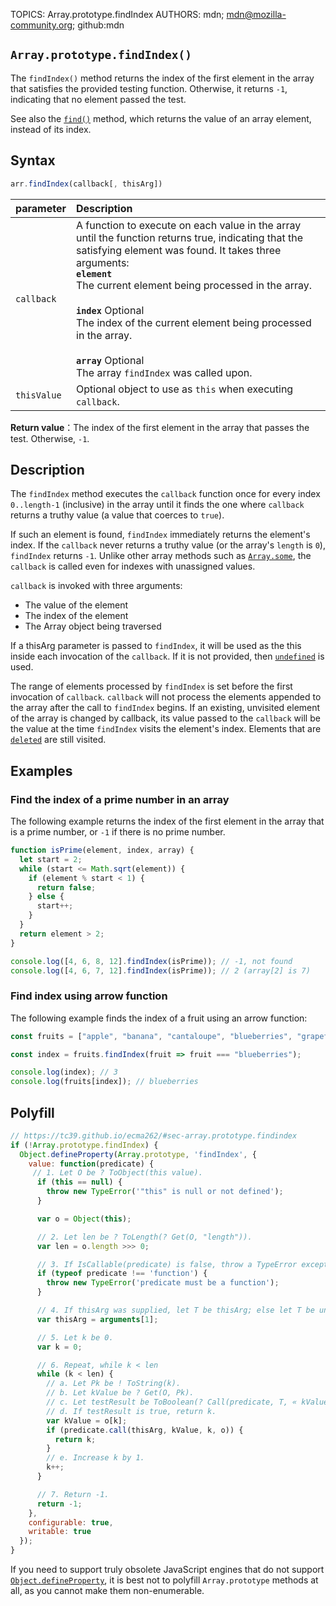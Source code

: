 TOPICS: Array.prototype.findIndex
AUTHORS: mdn; mdn@mozilla-community.org; github:mdn

## `Array.prototype.findIndex()`

The `findIndex()` method returns the index of the first element in the array that satisfies the
provided testing function. Otherwise, it returns `-1`, indicating that no element passed the test.

See also the [`find()`](/en/webfrontend/Array.prototype.find) method, which returns the value of an
array element, instead of its index.

## Syntax

```javascript
arr.findIndex(callback[, thisArg])
```

| parameter | Description |
| :-- | :-- |
| `callback` | A function to execute on each value in the array until the function returns true, indicating that the satisfying element was found. It takes three arguments:<br>**`element`**<br>The current element being processed in the array.<br><br>**`index`** Optional<br>The index of the current element being processed in the array.<br><br>**`array`** Optional<br>The array `findIndex` was called upon.
| `thisValue` | Optional object to use as `this` when executing `callback`. |

**Return value**：The index of the first element in the array that passes the test. Otherwise, `-1`.

## Description

The `findIndex` method executes the `callback` function once for every index `0..length-1` (inclusive)
in the array until it finds the one where `callback` returns a truthy value
(a value that coerces to `true`).

If such an element is found, `findIndex` immediately returns the element's index. If the `callback`
never returns a truthy value (or the array's `length` is `0`), `findIndex` returns `-1`. Unlike other
array methods such as [`Array.some`](/en/webfrontend/Array.prototype.some), the `callback` is called
even for indexes with unassigned values.

`callback` is invoked with three arguments:

- The value of the element
- The index of the element
- The Array object being traversed

If a thisArg parameter is passed to `findIndex`, it will be used as the this inside each invocation
of the `callback`. If it is not provided, then [`undefined`](/en/webfrontend/undefined) is used.

The range of elements processed by `findIndex` is set before the first invocation of `callback`.
`callback` will not process the elements appended to the array after the call to `findIndex` begins.
If an existing, unvisited element of the array is changed by callback, its value passed to the
`callback` will be the value at the time `findIndex` visits the element's index. Elements that are
[`deleted`](/en/webfrontend/deleted) are still visited.

## Examples

### Find the index of a prime number in an array

The following example returns the index of the first element in the array that is a prime number,
or `-1` if there is no prime number.

```javascript
function isPrime(element, index, array) {
  let start = 2;
  while (start <= Math.sqrt(element)) {
    if (element % start < 1) {
      return false;
    } else {
      start++;
    }
  }
  return element > 2;
}

console.log([4, 6, 8, 12].findIndex(isPrime)); // -1, not found
console.log([4, 6, 7, 12].findIndex(isPrime)); // 2 (array[2] is 7)
```

### Find index using arrow function

The following example finds the index of a fruit using an arrow function:

```javascript
const fruits = ["apple", "banana", "cantaloupe", "blueberries", "grapefruit"];

const index = fruits.findIndex(fruit => fruit === "blueberries");

console.log(index); // 3
console.log(fruits[index]); // blueberries
```

## Polyfill

```javascript
// https://tc39.github.io/ecma262/#sec-array.prototype.findindex
if (!Array.prototype.findIndex) {
  Object.defineProperty(Array.prototype, 'findIndex', {
    value: function(predicate) {
     // 1. Let O be ? ToObject(this value).
      if (this == null) {
        throw new TypeError('"this" is null or not defined');
      }

      var o = Object(this);

      // 2. Let len be ? ToLength(? Get(O, "length")).
      var len = o.length >>> 0;

      // 3. If IsCallable(predicate) is false, throw a TypeError exception.
      if (typeof predicate !== 'function') {
        throw new TypeError('predicate must be a function');
      }

      // 4. If thisArg was supplied, let T be thisArg; else let T be undefined.
      var thisArg = arguments[1];

      // 5. Let k be 0.
      var k = 0;

      // 6. Repeat, while k < len
      while (k < len) {
        // a. Let Pk be ! ToString(k).
        // b. Let kValue be ? Get(O, Pk).
        // c. Let testResult be ToBoolean(? Call(predicate, T, « kValue, k, O »)).
        // d. If testResult is true, return k.
        var kValue = o[k];
        if (predicate.call(thisArg, kValue, k, o)) {
          return k;
        }
        // e. Increase k by 1.
        k++;
      }

      // 7. Return -1.
      return -1;
    },
    configurable: true,
    writable: true
  });
}
```

If you need to support truly obsolete JavaScript engines that do not support [`Object.defineProperty`](/en/webfrontend/Object.defineProperty),
it is best not to polyfill `Array.prototype` methods at all, as you cannot make them non-enumerable.
